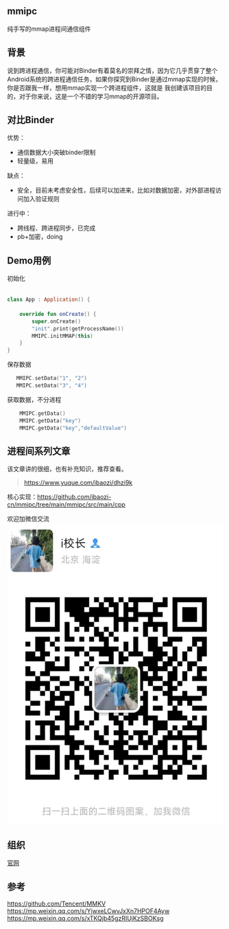 ## mmipc

纯手写的mmap进程间通信组件

## 背景

说到跨进程通信，你可能对Binder有着莫名的崇拜之情，因为它几乎贯穿了整个Android系统的跨进程通信任务，如果你探究到Binder是通过mmap实现的时候，你是否跟我一样，想用mmap实现一个跨进程组件，这就是
我创建该项目的目的，对于你来说，这是一个不错的学习mmap的开源项目。

## 对比Binder

优势：
- 通信数据大小突破binder限制
- 轻量级，易用

缺点：
- 安全，目前未考虑安全性，后续可以加进来，比如对数据加密，对外部进程访问加入验证规则

进行中：
 - 跨线程、跨进程同步，已完成
 - pb+加密，doing

## Demo用例

初始化
```kotlin

class App : Application() {

    override fun onCreate() {
        super.onCreate()
        "init".print(getProcessName())
        MMIPC.initMMAP(this)
    }
}
```
保存数据
```kotlin
   MMIPC.setData("1", "2")
   MMIPC.setData("3", "4")
```
获取数据，不分进程
```kotlin
    MMIPC.getData()
    MMIPC.getData("key")
    MMIPC.getData("key","defaultValue")
```

## 进程间系列文章

该文章讲的很细，也有补充知识，推荐查看。

> https://www.yuque.com/ibaozi/dhzi9k

核心实现：<https://github.com/ibaozi-cn/mmipc/tree/main/mmipc/src/main/cpp>  

欢迎加微信交流
![img.png](ibaozi_cn.png)

## 组织

[官网](http://jetpack.net.cn)

## 参考
<https://github.com/Tencent/MMKV>  
<https://mp.weixin.qq.com/s/YjwxeLCwvJxXn7HPOF4Ayw>  
<https://mp.weixin.qq.com/s/xTKQjb45gzRIUjKzSBOKsg>
